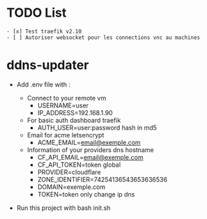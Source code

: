 # TODO List
	- [x] Test traefik v2.10  
	- [ ] Autoriser websocket pour les connections vnc au machines

# ddns-updater

- Add .env file with :
	* Connect to your remote vm
		- USERNAME=user
		- IP_ADDRESS=192.168.1.90
	* For basic auth dashboard traefik  
		- AUTH_USER=user:password hash in md5
	* Email for acme letsencrypt  
		- ACME_EMAIL=email@exemple.com
	* Information of your providers dns hostname  
		- CF_API_EMAIL=email@exemple.com
		- CF_API_TOKEN=token global
		- PROVIDER=cloudflare
		- ZONE_IDENTIFIER=74254136543653636536
		- DOMAIN=exemple.com
		- TOKEN=token only change ip dns


- Run this project with bash init.sh
